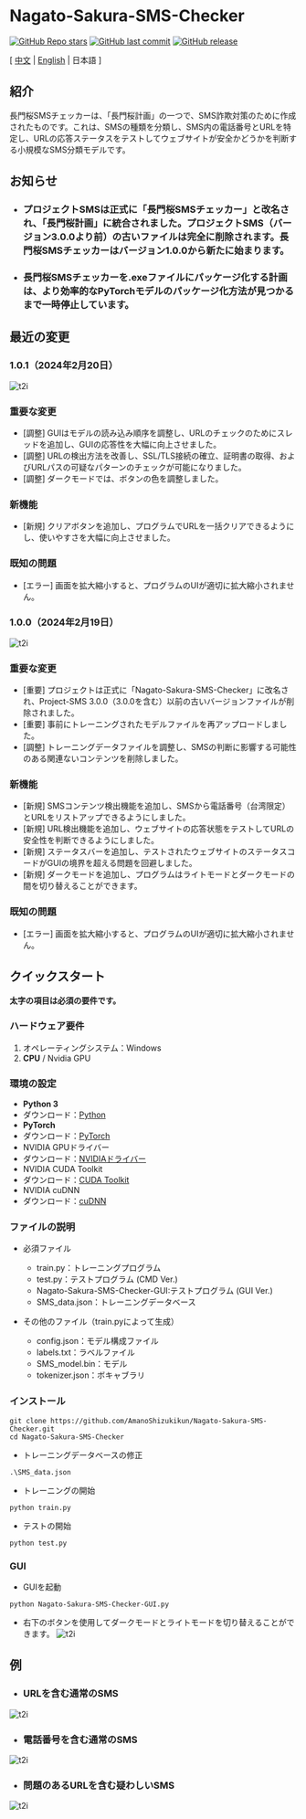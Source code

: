 # Nagato-Sakura-SMS-Checker

[![GitHub Repo stars](https://img.shields.io/github/stars/AmanoShizukikun/Nagato-Sakura-SMS-Checker?style=social)](https://github.com/AmanoShizukikun/Nagato-Sakura-SMS-Checker/stargazers)
[![GitHub last commit](https://img.shields.io/github/last-commit/AmanoShizukikun/Nagato-Sakura-SMS-Checker)](https://github.com/AmanoShizukikun/Nagato-Sakura-SMS-Checker/commits/main)
[![GitHub release](https://img.shields.io/github/v/release/AmanoShizukikun/Nagato-Sakura-SMS-Checker)](https://github.com/AmanoShizukikun/Nagato-Sakura-SMS-Checker/releases)

\[ [中文](README.md) | [English](README_en.md) | 日本語 \]

## 紹介
長門桜SMSチェッカーは、「長門桜計画」の一つで、SMS詐欺対策のために作成されたものです。これは、SMSの種類を分類し、SMS内の電話番号とURLを特定し、URLの応答ステータスをテストしてウェブサイトが安全かどうかを判断する小規模なSMS分類モデルです。

## お知らせ
- ### プロジェクトSMSは正式に「長門桜SMSチェッカー」と改名され、「長門桜計画」に統合されました。プロジェクトSMS（バージョン3.0.0より前）の古いファイルは完全に削除されます。長門桜SMSチェッカーはバージョン1.0.0から新たに始まります。
- ### 長門桜SMSチェッカーを.exeファイルにパッケージ化する計画は、より効率的なPyTorchモデルのパッケージ化方法が見つかるまで一時停止しています。

## 最近の変更
### 1.0.1（2024年2月20日）
![t2i](assets/preview/1.0.1.png)
### 重要な変更
- [調整] GUIはモデルの読み込み順序を調整し、URLのチェックのためにスレッドを追加し、GUIの応答性を大幅に向上させました。
- [調整] URLの検出方法を改善し、SSL/TLS接続の確立、証明書の取得、およびURLパスの可疑なパターンのチェックが可能になりました。
- [調整] ダークモードでは、ボタンの色を調整しました。
### 新機能
- [新規] クリアボタンを追加し、プログラムでURLを一括クリアできるようにし、使いやすさを大幅に向上させました。
### 既知の問題
- [エラー] 画面を拡大縮小すると、プログラムのUIが適切に拡大縮小されません。

### 1.0.0（2024年2月19日）
![t2i](assets/preview/1.0.0.png)
### 重要な変更
- [重要] プロジェクトは正式に「Nagato-Sakura-SMS-Checker」に改名され、Project-SMS 3.0.0（3.0.0を含む）以前の古いバージョンファイルが削除されました。
- [重要] 事前にトレーニングされたモデルファイルを再アップロードしました。
- [調整] トレーニングデータファイルを調整し、SMSの判断に影響する可能性のある関連ないコンテンツを削除しました。
### 新機能
- [新規] SMSコンテンツ検出機能を追加し、SMSから電話番号（台湾限定）とURLをリストアップできるようにしました。
- [新規] URL検出機能を追加し、ウェブサイトの応答状態をテストしてURLの安全性を判断できるようにしました。
- [新規] ステータスバーを追加し、テストされたウェブサイトのステータスコードがGUIの境界を超える問題を回避しました。
- [新規] ダークモードを追加し、プログラムはライトモードとダークモードの間を切り替えることができます。
### 既知の問題
- [エラー] 画面を拡大縮小すると、プログラムのUIが適切に拡大縮小されません。

## クイックスタート
**太字の項目は必須の要件です。**

### ハードウェア要件
1. オペレーティングシステム：Windows
2. **CPU** / Nvidia GPU

### 環境の設定
- **Python 3**
- ダウンロード：[Python](https://www.python.org/downloads/windows/)
- **PyTorch**
- ダウンロード：[PyTorch](https://pytorch.org/)
- NVIDIA GPUドライバー
- ダウンロード：[NVIDIAドライバー](https://www.nvidia.com/zh-tw/geforce/drivers/)
- NVIDIA CUDA Toolkit
- ダウンロード：[CUDA Toolkit](https://developer.nvidia.com/cuda-toolkit)
- NVIDIA cuDNN
- ダウンロード：[cuDNN](https://developer.nvidia.com/cudnn)

### ファイルの説明
- 必須ファイル
  - train.py：トレーニングプログラム
  - test.py：テストプログラム (CMD Ver.)
  - Nagato-Sakura-SMS-Checker-GUI:テストプログラム (GUI Ver.)
  - SMS_data.json：トレーニングデータベース
  
- その他のファイル（train.pyによって生成）
  - config.json：モデル構成ファイル
  - labels.txt：ラベルファイル
  - SMS_model.bin：モデル
  - tokenizer.json：ボキャブラリ

### インストール
```shell
git clone https://github.com/AmanoShizukikun/Nagato-Sakura-SMS-Checker.git
cd Nagato-Sakura-SMS-Checker
```

- トレーニングデータベースの修正
```shell
.\SMS_data.json
```

- トレーニングの開始
```shell
python train.py
```

- テストの開始
```shell
python test.py
```

### GUI
- GUIを起動
```shell
python Nagato-Sakura-SMS-Checker-GUI.py
```

- 右下のボタンを使用してダークモードとライトモードを切り替えることができます。
![t2i](assets/samples/two_mode.png)

## 例
- ### URLを含む通常のSMS
![t2i](assets/samples/test_01.png)

- ### 電話番号を含む通常のSMS
![t2i](assets/samples/test_02.png)

- ### 問題のあるURLを含む疑わしいSMS
![t2i](assets/samples/test_03.png)